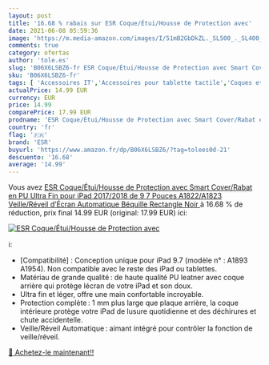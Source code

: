```yaml
---
layout: post
title: '16.68 % rabais sur ESR Coque/Étui/Housse de Protection avec'
date: 2021-06-08 05:59:36
image: 'https://m.media-amazon.com/images/I/51mB2GbDkZL._SL500_._SL400_.jpg'
comments: true
category: ofertas
author: 'tole.es'
slug: 'B06X6LSBZ6-fr ESR Coque/Étui/Housse de Protection avec Smart Cover/Rabat...'
sku: 'B06X6LSBZ6-fr'
tags: [ 'Accessoires IT','Accessoires pour tablette tactile','Coques et étuis pour tablette tactile','Coques, housses et sacoches pour tablette tactile','Informatique','esr', ]
actualPrice: 14.99 EUR
currency: EUR
price: 14.99
comparePrice: 17.99 EUR
prodname: 'ESR Coque/Étui/Housse de Protection avec Smart Cover/Rabat en PU Ultra Fin pour iPad 2017/2018 de 9 7 Pouces  A1822/A1823   Veille/Réveil d’Écran Automatique  Béquille Rectangle   Noir '
country: 'fr'
flag: '🇫🇷'
brand: 'ESR'
buyurl: 'https://www.amazon.fr/dp/B06X6LSBZ6/?tag=tolees0d-21'
descuento: '16.68'
average: '14.99'
---
```


Vous avez [ESR Coque/Étui/Housse de Protection avec Smart Cover/Rabat en PU Ultra Fin pour iPad 2017/2018 de 9 7 Pouces  A1822/A1823   Veille/Réveil d’Écran Automatique  Béquille Rectangle   Noir ](https://www.amazon.fr/dp/B06X6LSBZ6/?tag=tolees0d-21)  à  16.68 % de réduction, prix final  14.99 EUR (original: 17.99 EUR) ici:

[![ESR Coque/Étui/Housse de Protection avec](https://m.media-amazon.com/images/I/51mB2GbDkZL._SL500_._SL400_.jpg)](https://www.amazon.fr/dp/B06X6LSBZ6/?tag=tolees0d-21)

ℹ️:

- [Compatibilité] : Conception unique pour iPad 9.7 (modèle n° : A1893 A1954). Non compatible avec le reste des iPad ou tablettes.
- Matériau de grande qualité : de haute qualité PU leatner avec coque arrière qui protège lécran de votre iPad et son doux.
- Ultra fin et léger, offre une main confortable incroyable.
- Protection complète : 1 mm plus large que plaque arrière, la coque intérieure protège votre iPad de lusure quotidienne et des déchirures et chute accidentelle.
- Veille/Réveil Automatique : aimant intégré pour contrôler la fonction de veille/réveil.

[🛒 Achetez-le maintenant!!](https://www.amazon.fr/dp/B06X6LSBZ6/?tag=tolees0d-21)
